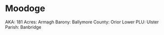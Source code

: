 # Moodoge

AKA: 181
Acres: Armagh
Barony: Ballymore
County: Orior Lower
PLU: Ulster
Parish: Banbridge